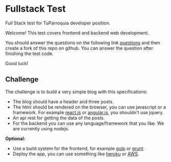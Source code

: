 # Fullstack Test

Full Stack test for TuParroquia developer position.


Welcome! This test covers frontend and backend web development.

You should answer the questions on the following link [questions](https://goo.gl/forms/ui9ukPcILAJNaN1A3) and then create a fork of this repo on github. You can answer the question after finishing the test code.

Good luck!


## Challenge

The challenge is to build a very simple blog with this specifications:

* The blog should have a header and three posts.
* The html should be rendered on the browser, you can use javascript or a framework. For example [react.js](https://facebook.github.io/react/) or [angular.js](https://angularjs.org/), you shouldn't use jquery.
* An api rest for getting the data of the posts.
* For the backend you can use any language/framework that you like. We are currently using nodejs.


**Optional:**

* Use a build system for the frontend, for example [gulp](http://gulpjs.com/) or [grunt](http://gruntjs.com/).
* Deploy the app, you can use something like [heroku](https://www.heroku.com/) or [AWS](https://aws.amazon.com/es/).
